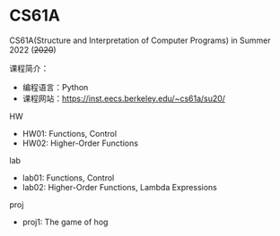 # CS61A
CS61A(Structure and Interpretation of Computer Programs) in Summer 2022 (~~2020~~)

课程简介：

- 编程语言：Python
- 课程网站：https://inst.eecs.berkeley.edu/~cs61a/su20/

HW

- HW01: Functions, Control
- HW02: Higher-Order Functions

lab

- lab01: Functions, Control
- lab02: Higher-Order Functions, Lambda Expressions

proj

- proj1: The game of hog
